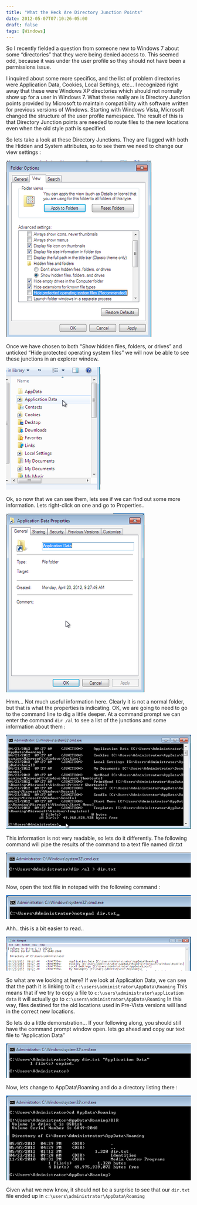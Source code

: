 ```yaml
---
title: "What the Heck Are Directory Junction Points"
date: 2012-05-07T07:10:26-05:00
draft: false
tags: [Windows]
---
```


So I recently fielded a question from someone new to Windows 7 about some “directories” that they were being denied access to.  This seemed odd, because it was under the user profile so they should not have been a permissions issue.

I inquired about some more specifics, and the list of problem directories were Application Data, Cookies, Local Settings, etc…  I recognized right away that these were Windows XP directories which should not normally show up for a user in Windows 7.  What these really are is Directory Junction points provided by Microsoft to maintain compatibility with software written for previous versions of Windows.  Starting with Windows Vista, Microsoft changed the structure of the user profile namespace.  The result of this is that Directory Junction points are needed to route files to the new locations even when the old style path is specified.

So lets take a look at these Directory Junctions.  They are flagged with both the Hidden and System attributes, so to see them we need to change our view settings :

![Folder Options](FolderOptions.png "Folder Options")

Once we have chosen to both “Show hidden files, folders, or drives” and unticked “Hide protected operating system files” we will now be able to see these junctions in an explorer window.

![Junction in Explorer](JunctionInExplorer.png "Directory Junction shown in Explorer Window")

Ok, so now that we can see them, lets see if we can find out some more information.  Lets right-click on one and go to Properties..

![Application Data Properties](ApplicationDataProperties.png "Application Data Properties")

Hmm…  Not much useful information here.  Clearly it is not a normal folder, but that is what the properties is indicating.  OK, we are going to need to go to the command line to dig a little deeper.  At a command prompt we can enter the command `dir /al` to see a list of the junctions and some information about them :

![Directory Listing](DirectoryListing.png "Directory Listing")

This information is not very readable, so lets do it differently.  The following command will pipe the results of the command to a text file named dir.txt

![Piping to a Text File](PipingToText.png "Piping to Text File")

Now, open the text file in notepad with the following command :

![Open in Notepad](OpenNotepad.png "C:\Users\Administrator>notepad.exe dir.txt")

Ahh..  this is a bit easier to read..

![Results in Notepad](Notepad.png "Results in Notepad")

So what are we looking at here?  If we look at Application Data, we can see that the path it is linking to it `c:\users\administrator\AppData\Roaming`   This means that if we try to copy a file to `c:\users\administrator\application data`   it will actually go to `c:\users\administrator\AppData\Roaming`  In this way, files destined for the old locations used in Pre-Vista versions will land in the correct new locations.

So lets do a little demonstration…  If your following along, you should still have the command prompt window open.  lets go ahead and copy our text file to “Application Data”

![Copy Demonstration](Copy.png "Copy command demonstration")

Now, lets change to AppData\Roaming  and do a directory listing there :

![AppData Directory Listing](AppData.png "AppData directory listing")

Given what we now know, it should not be a surprise to see that our `dir.txt` file ended up in `c:\users\administrator\AppData\Roaming`